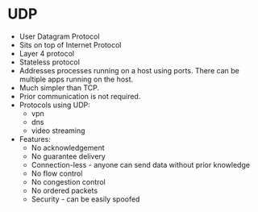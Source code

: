 # UDP

- User Datagram Protocol
- Sits on top of Internet Protocol
- Layer 4 protocol
- Stateless protocol
- Addresses processes running on a host using ports. There can be multiple apps running on the host.
- Much simpler than TCP.
- Prior communication is not required.
- Protocols using UDP:
    - vpn
    - dns
    - video streaming
- Features:
    - No acknowledgement
    - No guarantee delivery
    - Connection-less - anyone can send data without prior knowledge
    - No flow control
    - No congestion control
    - No ordered packets
    - Security - can be easily spoofed

